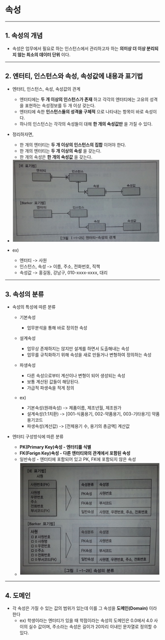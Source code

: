 # 속성
***

## 1. 속성의 개념

* 속성은 업무에서 필요로 하는 인스턴스에서 관리하고자 하는 **의미상 더 이상 분리되지 않는 최소의 데이터 단위** 이다.
***

## 2. 엔터티, 인스턴스와 속성, 속성값에 내용과 표기법

* 엔터티, 인스턴스, 속성, 속성값의 관계
  * 엔터티에는 **두 개 이상의 인스턴스가 존재** 하고 각각의 엔터티에는 고유의 성격을 표현하는 속성정보를 두 개 이상 갖는다.
  * 엔터티에 속한 **인스턴스들의 성격을 구체적** 으로 나타내는 항목이 바로 속성이다.
  * 하나의 인스턴스는 각각의 속성들이 대해 **한 개의 속성값만** 을 가질 수 있다.

* 정리하자면,
  * 한 개의 엔터티는 **두 개 이상의 인스턴스의 집합** 이어야 한다.
  * 한 개의 엔터티는 **두 개 이상의 속성** 을 갖는다.
  * 한 개의 속성은 **한 개의 속성값** 을 갖는다.

* <img src="../../images/47p01.PNG" width="800"/>

* ex)
  * 엔터티 -> 사원
  * 인스턴스, 속성 -> 이름, 주소, 전화번호, 직책
  * 속성값 -> 홍길동, 강남구, 010-xxxx-xxxx, 대리
***

## 3. 속성의 분류

* 속성의 특성에 따른 분류
  * 기본속성
    * 업무분석을 통해 바로 정의한 속성

  * 설계속성
    * 업무상 존재하지는 않지만 설계를 하면서 도출해내는 속성
    * 업무를 규칙화하기 위해 속성을 새로 만들거나 변형하여 정의하는 속성

  * 파생속성
    * 다른 속성으로부터 계산이나 변형이 되어 생성되는 속성
    * 보통 계산된 값들이 해당된다.
    * 가급적 파생속을 적게 정의

  * ex)
    * 기본속성(원래속성) -> 제품이름, 제조년월, 제조원가
    * 설계속성(1:1치환) -> [001-식품용기, 002-약품용기, 003-기타용기] 약품용기코드
    * 파생속성(계산값) -> [전체용기 수, 용기의 총금액] 계산값

* 엔터티 구성방식에 따른 분류
  * **PK(Primary Key)속성 - 엔터티를 식별**
  * **FK(Forign Key)속성 - 다른 엔터티와의 관계에서 포함된 속성**
  * 일반속성 - 엔터티에 포함되어 있고 PK, FK에 포함되지 않은 속성
  * <img src="../../images/50p01.PNG" width="800"/>
***

## 4. 도메인

* 각 속성은 가질 수 있는 값의 범위가 있는데 이를 그 속성을 **도메인(Domain)** 이라 한다
  * ex) 학생이라는 엔터티가 있을 때 학점이라는 속성의 도메인은 0.0에서 4.0 사이의 실수 값이며,
    주소라는 속성은 길이가 20자리 이내인 문자열로 정의할 수 있다.
